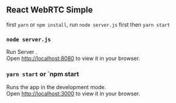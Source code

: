 ## React WebRTC Simple


first `yarn` or `npm install`,
run `node server.js` first then `yarn start`

### `node server.js`

Run Server .\
Open [http://localhost:8080](http://localhost:8080) to view it in your browser.


### `yarn start` or `npm start

Runs the app in the development mode.\
Open [http://localhost:3000](http://localhost:3000) to view it in your browser.


